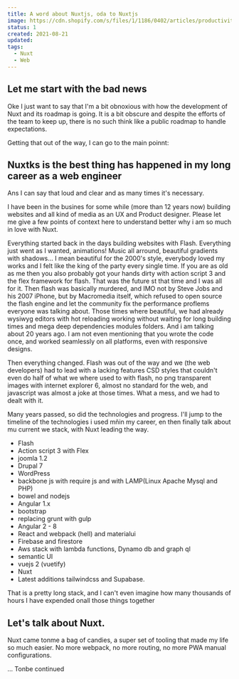 ```yaml
---
title: A word about Nuxtjs, oda to Nuxtjs
image: https://cdn.shopify.com/s/files/1/1186/0402/articles/productivity-focus_1000x.jpg?v=1613498970
status: 1
created: 2021-08-21
updated: 
tags:
  - Nuxt
  - Web
---
```



## Let me start with the bad news

Oke I just want to say that I'm a bit obnoxious with how the development of Nuxt and its roadmap is going. It is a bit obscure and despite the efforts of the team to keep up, there is no such think like a public roadmap to handle expectations. 

Getting that out of the way, I can go to the main poinnt:

## Nuxtks is the best thing has happened in my long career as a web engineer
Ans I can say that loud and clear and as many times it's necessary. 

I have been in the busines for some while (more than 12 years now) building websites and all kind of media as an UX and Product designer. 
Please let me give a few points of context here to understand better why i am so much in love with Nuxt. 

Everything started back in the days building websites with Flash. Everything just went as I wanted, animations! Music all arround, beautiful gradients with shadows... I mean beautiful for the 2000's style, everybody loved my works and I felt like the king of the party every single time. 
If you are as old as me then you also probably got your hands dirty with action script 3 and the flex framework for flash. That was the future st that time and I was all for it. 
Then flash was basically murdered, and IMO not by Steve Jobs and his 2007 iPhone, but by Macromedia itself, which refused to open source the flash engine and let the community fix the performance proflems everyone was talking about. 
Those times where beautiful, we had already wysiwyg editors with hot reloading working without waiting for long building times and mega deep dependencies modules folders. And i am talking about 20 years ago. I am not even mentioning that you wrote the code once, and worked seamlessly on all platforms, even with responsive designs.

Then everything changed. Flash was  out of the way and we (the web developers) had to lead with a lacking features CSD styles that couldn't even do half of what we where used to with flash, no png transparent images with internet explorer 6, almost no standard for the web, and javascript was almost a joke at those times. 
What a mess, and we had to dealt with it. 

Many years passed, so did the technologies and progress. 
I'll jump to the timeline of the technologies i used mñin my career, en then finally talk about mu current we stack, with Nuxt leading the way.
- Flash 
- Action script 3 with Flex
- joomla 1.2
- Drupal 7
- WordPress 
- backbone js with require js and with LAMP(Linux Apache Mysql and PHP) 
- bowel and nodejs
- Angular 1.x
- bootstrap 
- replacing grunt with gulp
- Angular 2 - 8
- React and webpack (hell) and materialui
- Firebase and firestore
- Aws stack with lambda functions, Dynamo db and graph ql
- semantic UI
- vuejs 2 (vuetify) 
- Nuxt
- Latest additions tailwindcss and Supabase. 

That is a pretty long stack, and I can't even imagine how many thousands of hours I have expended onall those things together 

## Let's talk about Nuxt. 
Nuxt came tonme a bag of candies, a super set of tooling that made my life so much easier. No more webpack, no more routing, no more PWA manual configurations. 

... Tonbe continued

